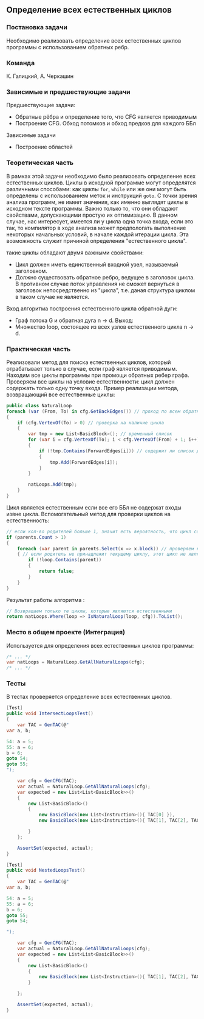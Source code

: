 ## Определение всех естественных циклов

### Постановка задачи
Необходимо реализовать определение всех естественных циклов программы с использованием обратных ребр.

### Команда
К. Галицкий, А. Черкашин

### Зависимые и предшествующие задачи
Предшествующие задачи:
* Обратные рёбра и определение того, что CFG является приводимым
* Построение CFG. Обход потомков и обход предков для каждого ББл

Зависимые задачи
* Построение областей

### Теоретическая часть
В рамках этой задачи необходимо было реализовать определение всех естественных циклов.
Циклы в исходной программе могут определятся различными способами: как циклы `for`, `while` или же они могут быть определены с использованием меток и инструкций `goto`. С точки зрения анализа программ, не имеет значения, как именно выглядят циклы в исходном тексте программы. Важно только то, что они обладают свойствами, допускающими простую их оптимизацию. В данном случае, нас интересует, имеется ли у цикла одна точка входа, если это так, то компилятор в ходе анализа может предпологать выполнение некоторых начальных условий, в начале каждой итерации цикла. Эта возможность служит причиной определения "естественного цикла".

такие циклы обладают двумя важными свойствами:
* Цикл должен иметь единственный входной узел, называемый заголовком.
* Должно существовать обратное ребро, ведущее в заголовок цикла. В противном случае поток управления не сможет вернуться в заголовок непосредственно из "цикла", т.е. даная структура циклом в таком случае не является.

Вход алгоритма построения естественного цикла обратной дуги:
* Граф потока G и обратная дуга n -> d.
Выход:
* Множество loop, состоящее из всех узлов естественного цикла n -> d.


### Практическая часть
Реализовали метод для поиска естественных циклов, который отрабатывает только в случае, если граф является приводимым. Находим все циклы программы при промощи обратных ребер графа. Проверяем все циклы на условие естественности: цикл должен содержать только одну точку входа.
Пример реализации метода, возвращающий все естественные циклы:
```csharp
public class NaturalLoop
foreach (var (From, To) in cfg.GetBackEdges()) // проход по всем обратным ребрам
{
    if (cfg.VertexOf(To) > 0) // проверка на наличие цикла
    {
        var tmp = new List<BasicBlock>(); // временный список
        for (var i = cfg.VertexOf(To); i < cfg.VertexOf(From) + 1; i++)
        {
            if (!tmp.Contains(ForwardEdges[i])) // содержит ли список данный ББл
            {
                tmp.Add(ForwardEdges[i]);
            }
        }

        natLoops.Add(tmp);
    }
}
```
Цикл является естественным если все его ББл не содержат входы извне цикла.
Вспомогательный метод для проверки циклов на естественность:
```csharp
// если кол-во родителей больше 1, значит есть вероятность, что цикл содержит метку с переходом извне
if (parents.Count > 1)
{
    foreach (var parent in parents.Select(x => x.block)) // проверяем каждого родителя
    { // если родитель не принадлежит текущему циклу, этот цикл не является естественным
        if (!loop.Contains(parent))
        {
            return false;
        }
    }
}
```

Результат работы алгоритма :
```csharp
// Возвращаем только те циклы, которые являются естественными
return natLoops.Where(loop => IsNaturalLoop(loop, cfg)).ToList();
```

### Место в общем проекте (Интеграция)
Используется для определения всех естественных циклов программы:
```csharp
/* ... */
var natLoops = NaturalLoop.GetAllNaturalLoops(cfg);
/* ... */
```

### Тесты
В тестах проверяется определение всех естественных циклов.
```csharp
[Test]
public void IntersectLoopsTest()
{
    var TAC = GenTAC(@"
var a, b;

54: a = 5;
55: a = 6;
b = 6;
goto 54;
goto 55;
");

    var cfg = GenCFG(TAC);
    var actual = NaturalLoop.GetAllNaturalLoops(cfg);
    var expected = new List<List<BasicBlock>>()
    {
        new List<BasicBlock>()
        {
            new BasicBlock(new List<Instruction>(){ TAC[0] }),
            new BasicBlock(new List<Instruction>(){ TAC[1], TAC[2], TAC[3] }),

        }
    };

    AssertSet(expected, actual);
}

[Test]
public void NestedLoopsTest()
{
    var TAC = GenTAC(@"
var a, b;

54: a = 5;
55: a = 6;
b = 6;
goto 55;
goto 54;

");

    var cfg = GenCFG(TAC);
    var actual = NaturalLoop.GetAllNaturalLoops(cfg);
    var expected = new List<List<BasicBlock>>()
    {
        new List<BasicBlock>()
        {
            new BasicBlock(new List<Instruction>(){ TAC[1], TAC[2], TAC[3] })
        }

    };

    AssertSet(expected, actual);
}
```
